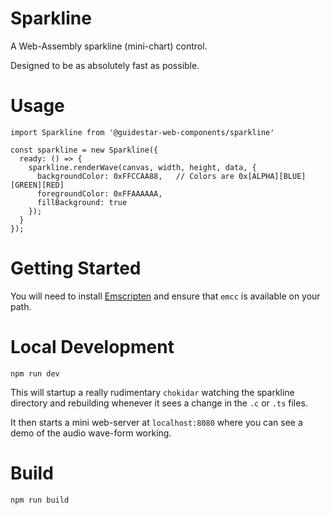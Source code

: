 # Sparkline

A Web-Assembly sparkline (mini-chart) control.

Designed to be as absolutely fast as possible.

# Usage

    import Sparkline from '@guidestar-web-components/sparkline'

    const sparkline = new Sparkline({
      ready: () => {
        sparkline.renderWave(canvas, width, height, data, {
          backgroundColor: 0xFFCCAA88,   // Colors are 0x[ALPHA][BLUE][GREEN][RED]
          foregroundColor: 0xFFAAAAAA,
          fillBackground: true
        });
      }
    });

# Getting Started

You will need to install [Emscripten](https://emscripten.org/index.html) and ensure that `emcc` is available on your path.

# Local Development

    npm run dev

This will startup a really rudimentary `chokidar` watching the sparkline directory and rebuilding whenever
it sees a change in the `.c` or `.ts` files.

It then starts a mini web-server at `localhost:8080` where you can see a demo of the audio wave-form working.

# Build

    npm run build
